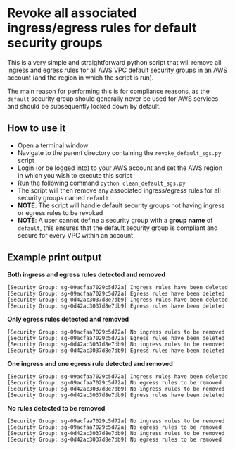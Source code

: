 # Revoke all associated ingress/egress rules for default security groups

This is a very simple and straightforward python script that will remove all ingress and egress rules for all AWS VPC default security groups in an AWS account (and the region in which the script is run).

The main reason for performing this is for compliance reasons, as the `default` security group should generally never be used for AWS services and should be subsequently locked down by default.

## How to use it

- Open a terminal window
- Navigate to the parent directory containing the `revoke_default_sgs.py` script
- Login (or be logged into) to your AWS account and set the AWS region in which you wish to execute this script
- Run the following command `python clean_default_sgs.py`
- The script will then remove any associated ingress/egress rules for all security groups named `default`
- **NOTE**: The script will handle default security groups not having ingress or egress rules to be revoked
- **NOTE**: A user cannot define a security group with a **group name** of `default`, this ensures that the default security group is compliant and secure for every VPC within an account

## Example print output


**Both ingress and egress rules detected and removed**
```
[Security Group: sg-09acfaa7029c5d72a] Ingress rules have been deleted
[Security Group: sg-09acfaa7029c5d72a] Egress rules have been deleted
[Security Group: sg-0d42ac3037d8e7db9] Ingress rules have been deleted
[Security Group: sg-0d42ac3037d8e7db9] Egress rules have been deleted
```
**Only egress rules detected and removed**
```
[Security Group: sg-09acfaa7029c5d72a] No ingress rules to be removed
[Security Group: sg-09acfaa7029c5d72a] Egress rules have been deleted
[Security Group: sg-0d42ac3037d8e7db9] No ingress rules to be removed
[Security Group: sg-0d42ac3037d8e7db9] Egress rules have been deleted
```
**One ingress and one egress rule detected and removed**
```
[Security Group: sg-09acfaa7029c5d72a] Ingress rules have been deleted
[Security Group: sg-09acfaa7029c5d72a] No egress rules to be removed
[Security Group: sg-0d42ac3037d8e7db9] No ingress rules to be removed
[Security Group: sg-0d42ac3037d8e7db9] Egress rules have been deleted
```
**No rules detected to be removed**
```
[Security Group: sg-09acfaa7029c5d72a] No ingress rules to be removed
[Security Group: sg-09acfaa7029c5d72a] No egress rules to be removed
[Security Group: sg-0d42ac3037d8e7db9] No ingress rules to be removed
[Security Group: sg-0d42ac3037d8e7db9] No egress rules to be removed
```